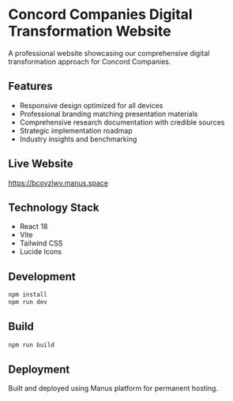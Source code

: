 # Concord Companies Digital Transformation Website

A professional website showcasing our comprehensive digital transformation approach for Concord Companies.

## Features
- Responsive design optimized for all devices
- Professional branding matching presentation materials
- Comprehensive research documentation with credible sources
- Strategic implementation roadmap
- Industry insights and benchmarking

## Live Website
https://bcoyzlwv.manus.space

## Technology Stack
- React 18
- Vite
- Tailwind CSS
- Lucide Icons

## Development
```bash
npm install
npm run dev
```

## Build
```bash
npm run build
```

## Deployment
Built and deployed using Manus platform for permanent hosting.

